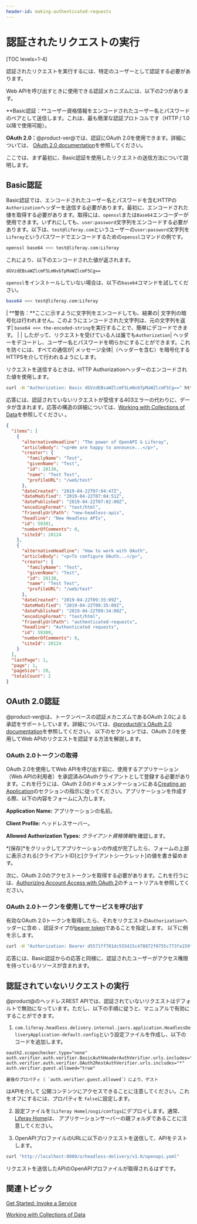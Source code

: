 ```yaml
---
header-id: making-authenticated-requests
---
```


# 認証されたリクエストの実行

[TOC levels=1-4]

認証されたリクエストを実行するには、特定のユーザーとして認証する必要があります。

Web APIを呼び出すときに使用できる認証メカニズムには、以下の2つがあります。

**Basic認証：**ユーザー資格情報をエンコードされたユーザー名とパスワードのペアとして送信します。これは、最も簡潔な認証プロトコルです（HTTP / 1.0以降で使用可能）。

**OAuth 2.0：**@product-ver@では、認証にOAuth 2.0を使用できます。詳細については、 [OAuth 2.0 documentation](/docs/7-1/deploy/-/knowledge_base/d/oauth-2-0)を参照してください。

ここでは、まず最初に、Basic認証を使用したリクエストの送信方法について説明します。

## Basic認証

Basic認証では、エンコードされたユーザー名とパスワードを含むHTTPの`Authorization`ヘッダーを送信する必要があります。最初に、エンコードされた値を取得する必要があります。取得には、`openssl`または`Base64`エンコーダーが使用できます。いずれにしても、`user:password`文字列をエンコードする必要があります。以下は、`test@liferay.com`というユーザーの`user:password`文字列を`Liferay`というパスワードでエンコードするための`openssl`コマンドの例です。

```bash
openssl base64 <<< test@liferay.com:Liferay
```

これにより、以下のエンコードされた値が返されます。

    dGVzdEBsaWZlcmF5LmNvbTpMaWZlcmF5Cg==

`openssl`をインストールしていない場合は、以下の`base64`コマンドを試してください。

```bash
base64 <<< test@liferay.com:Liferay
```

| **警告：**ここに示すように文字列をエンコードしても、結果の| 文字列の暗号化は行われません。このようにエンコードされた文字列は、元の文字列を返す| `base64 <<< the-encoded-string`を実行することで、簡単にデコードできます。
|
| したがって、リクエストを受けている人は誰でも`Authorization`| ヘッダーをデコードし、ユーザー名とパスワードを明らかにすることができます。これを防ぐには、すべての通信が| メッセージ全体|（ヘッダーを含む）を暗号化するHTTPSを介して行われるようにします。

リクエストを送信するときは、HTTP Authorizationヘッダーのエンコードされた値を使用します。

```bash
curl -H "Authorization: Basic dGVzdEBsaWZlcmF5LmNvbTpMaWZlcmF5Cg==" http://localhost:8080/o/headless-delivery/v1.0/sites/{siteId}/blog-postings/
```

応答には、認証されていないリクエストが受信する403エラーの代わりに、データが含まれます。応答の構造の詳細については、[Working with Collections of Data](/docs/7-1/tutorials/-/knowledge_base/t/working-with-collections-of-data)を参照してください 。

```json
{
  "items": [
    {
      "alternativeHeadline": "The power of OpenAPI & Liferay",
      "articleBody": "<p>We are happy to announce...</p>",
      "creator": {
        "familyName": "Test",
        "givenName": "Test",
        "id": 20130,
        "name": "Test Test",
        "profileURL": "/web/test"
      },
      "dateCreated": "2019-04-22T07:04:47Z",
      "dateModified": "2019-04-22T07:04:51Z",
      "datePublished": "2019-04-22T07:02:00Z",
      "encodingFormat": "text/html",
      "friendlyUrlPath": "new-headless-apis",
      "headline": "New Headless APIs",
      "id": 59301,
      "numberOfComments": 0,
      "siteId": 20124
    },
    {
      "alternativeHeadline": "How to work with OAuth",
      "articleBody": "<p>To configure OAuth...</p>",
      "creator": {
        "familyName": "Test",
        "givenName": "Test",
        "id": 20130,
        "name": "Test Test",
        "profileURL": "/web/test"
      },
      "dateCreated": "2019-04-22T09:35:09Z",
      "dateModified": "2019-04-22T09:35:09Z",
      "datePublished": "2019-04-22T09:34:00Z",
      "encodingFormat": "text/html",
      "friendlyUrlPath": "authenticated-requests",
      "headline": "Authenticated requests",
      "id": 59309,
      "numberOfComments": 0,
      "siteId": 20124
    }
  ],
  "lastPage": 1,
  "page": 1,
  "pageSize": 20,
  "totalCount": 2
}
```

## OAuth 2.0認証

@product-ver@は、トークンベースの認証メカニズムであるOAuth 2.0による承認をサポートしています。詳細については、[@product@'s OAuth 2.0 documentation](/docs/7-1/deploy/-/knowledge_base/d/oauth-2-0)を参照してください。
以下のセクションでは、OAuth 2.0を使用してWeb APIのリクエストを認証する方法を解説します。

### OAuth 2.0トークンの取得

OAuth 2.0を使用してWeb APIを呼び出す前に、使用するアプリケーション（Web APIの利用者）を承認済みOAuthクライアントとして登録する必要があります。これを行うには、OAuth 2.0のドキュメンテーションにある[Creating an Application](/docs/7-1/deploy/-/knowledge_base/d/oauth-2-0#creating-an-application)のセクションの指示に従ってください。アプリケーションを作成する際、以下の内容をフォームに入力します。

**Application Name:** アプリケーションの名前。

**Client Profile:** ヘッドレスサーバー。

**Allowed Authorization Types:** *クライアント資格情報*を確認します。

*[保存]*をクリックしてアプリケーションの作成が完了したら、フォームの上部に表示される[クライアントID]と[クライアントシークレット]の値を書き留めます。

次に、OAuth 2.0のアクセストークンを取得する必要があります。これを行うには、[Authorizing Account Access with OAuth 2](/docs/7-1/deploy/-/knowledge_base/d/authorizing-account-access-with-oauth2)のチュートリアルを参照してください。

### OAuth 2.0トークンを使用してサービスを呼び出す

有効なOAuth 2.0トークンを取得したら、それをリクエストの`Authorization`ヘッダーに含め 、認証タイプが[bearer token](https://tools.ietf.org/html/rfc6750)であることを指定します。
以下に例を示します。

```bash
curl -H "Authorization: Bearer d5571ff781dc555415c478872f0755c773fa159" http://localhost:8080/o/headless-delivery/v1.0/sites/{siteId}/blog-postings/
```

応答には、Basic認証からの応答と同様に、認証されたユーザーがアクセス権限を持っているリソースが含まれます。

## 認証されていないリクエストの実行

@product@のヘッドレスREST APIでは、認証されていないリクエストはデフォルトで無効になっています。ただし、以下の手順に従うと、マニュアルで有効にすることができます。

1. `com.liferay.headless.delivery.internal.jaxrs.application.HeadlessDeliveryApplication-default.config`という設定ファイルを作成し、以下のコードを追加します。

```properties
oauth2.scopechecker.type="none"
auth.verifier.auth.verifier.BasicAuthHeaderAuthVerifier.urls.includes="*"
auth.verifier.auth.verifier.OAuth2RestAuthVerifier.urls.includes="*"
auth.verifier.guest.allowed="true"
```

    最後のプロパティ（ `auth.verifier.guest.allowed`）により、ゲスト
はAPIを介して    公開コンテンツにアクセスできることに注意してください。これをオフにするには、プロパティを
    `false`に設定します。

2. 設定ファイルを`[Liferay Home]/osgi/configs`にデプロイします。通常、[Liferay Home](/docs/7-1/deploy/-/knowledge_base/d/installing-liferay#liferay-home)は、 アプリケーションサーバーの親フォルダであることに注意してください。

3. OpenAPIプロファイルのURLに以下のリクエストを送信して、APIをテストします。

```bash
curl "http://localhost:8080/o/headless-delivery/v1.0/openapi.yaml"
```

リクエストを送信したAPIのOpenAPIプロファイルが取得されるはずです。

## 関連トピック

[Get Started: Invoke a Service](/docs/7-1/tutorials/-/knowledge_base/t/get-started-invoke-a-service)

[Working with Collections of Data](/docs/7-1/tutorials/-/knowledge_base/t/working-with-collections-of-data)
